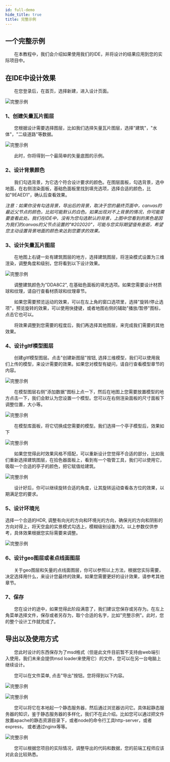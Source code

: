 ```yaml
---
id: full-demo
hide_title: true
title: 完整示例
---
```


## 一个完整示例

　　在本教程中，我们会介绍如果使用我们的IDE，并将设计的结果应用到您的实际项目中。

## 在IDE中设计效果

　　在您登录后，在首页，选择新建，进入设计页面。

![完整示例](../assets/full-demo-1.png)


### 1、创建矢量瓦片图层

　　您根据设计需要选择图层，比如我们选择矢量瓦片图层，选择"建筑"，"水体"，"二级道路"等数据。

![完整示例](../assets/full-demo-2.png)

　　此时，你将得到一个最简单的矢量底图的示例。

### 2、设计背景颜色

　　我们勾选背景，为它选个符合设计要求的颜色。在图层面板，勾选背景，选中地面，在右侧渲染面板，基础色面板里找到填充选项，选择合适的颜色，比如"9EAED1"，确认后查看效果。

*注意：如果你没有勾选背景，导出后的背景，取决于您的最终页面中，canvas的最近父节点的颜色，比如可能默认的白色。如果出现对不上背景的情况，你可能需要查看此处。我们在IDE中，没有为您勾选默认的背景，上图中您看到的黑色是因为我们的canvas的父节点设置的"#202020"，可能与您实际期望值有差距，希望您主动设置背景地面的颜色来达到您要求的效果。*

### 3、设计矢量瓦片图层

　　在地图上右键一处有建筑图层的地方，选择建筑图层，将渲染模式设置为三维渲染，调整角度和级别，您将看到以下设计效果。

![完整示例](../assets/full-demo-3.png)


　　调整建筑颜色为"DDA8C2", 在基础色面板的填充选项。如果您需要设计材质球和纹理，请自行查看材质球和纹理章节。

　　如果您需要预览运动的效果，可以在左上角的窗口选项里，选择"旋转/停止选项"，预览旋转的效果，可以使用快捷键，或者地图右侧的辅助"播放/暂停"图标，点击它也可以。

　　将效果调整到您需要的程度后，我们再选择其他图层，来完成我们需要的其他效果。

### 4、设计gltf模型图层

　　创建gltf模型图层。点击"创建新图层"按钮, 选择三维模型，我们可以使用我们上传的模型，来设计需要的效果。如果您对模型有疑问，请自行查看模型章节的内容。

![完整示例](../assets/full-demo-4.png)

　　在模型图层右侧"添加数据"图标上点一下，然后在地图上您需要放置模型的地方点击一下，我们会默认为您设置一个模型。您可以在右侧渲染面板的尺寸面板下调整位置，大小等。

![完整示例](../assets/full-demo-5.png)

　　在模型库面板，将它切换成您需要的模型。我们选择一个亭子模型后，效果如下

![完整示例](../assets/full-demo-6.png)

　　如果您觉得此时效果风格不搭配，可以重新设计您觉得不合适的部分，比如我们重新选择建筑图层，在拾色器面板上，看到有一个吸管工具，我们可以使用它，吸取一个合适的亭子的颜色，把它赋值给建筑。

![完整示例](../assets/full-demo-7.png)

　　设计好后，你可以继续旋转合适的角度，让其旋转运动查看各方位的效果，以期满足您的要求。

### 5、设计环境光

选择一个合适的HDR, 调整有向光的方向和环境光的方向，确保光的方向和阴影的方向对得上，将天空盒的实景模式勾选上，模糊级别设置为2。以上参数仅供参考，具体效果根据您实际需要来调整。

![完整示例](../assets/full-demo-t-1.png)


### 6、设计geo图层或者点线面图层

　　关于geo图层和矢量的点线面图层，你可以参照以上方法，根据您实际需要，决定选择用什么，来设计您最终的效果。如果您需要更好的设计效果，请参考其他章节。

### 7、保存

　　您在设计的途中，如果觉得此阶段满意了，我们建议您保存或另存为。在左上角菜单选择文件，保存或者另存为，取个合适的名字，比如"完整示例"。此时，您的整个设计工作就完成了。


## 导出以及使用方式

　　您此时设计的东西保存为了msd格式（但是此文件目前暂不支持由web端引入使用，我们未来会提供msd loader来使用它）的文件，您可以在另一台电脑上继续设计。

　　您可以在文件菜单, 点击"导出"按钮。您将得到以下内容。

![完整示例](../assets/full-demo-8.png)

![完整示例](../assets/full-demo-9.png)

　　您可以将它在本地起一个静态服务器，然后通过浏览器访问它。具体起静态服务器的知识，鉴于静态服务器的多样化，我们不在此介绍。比如您可以通过把文件放置apache的静态资源目录下，或者node的命令行工具http-server，或者express， 或者通过nginx等等。

![完整示例](../assets/full-demo-10.png)

　　您可以根据您项目的实际情况，调整导出的代码和数据，您的前端工程师应该对此会比较熟悉。
